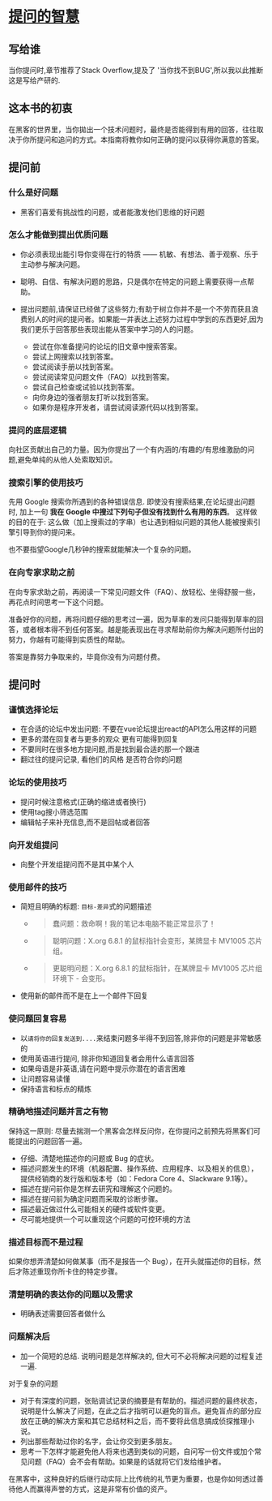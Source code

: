 # [提问的智慧](https://github.com/ryanhanwu/How-To-Ask-Questions-The-Smart-Way/blob/main/README-zh_CN.md)

## 写给谁

当你提问时,章节推荐了Stack Overflow,提及了 '当你找不到BUG',所以我以此推断这是写给产研的.

## 这本书的初衷

在黑客的世界里，当你拋出一个技术问题时，最终是否能得到有用的回答，往往取决于你所提问和追问的方式。本指南将教你如何正确的提问以获得你满意的答案。

## 提问前

### 什么是好问题

* 黑客们喜爱有挑战性的问题，或者能激发他们思维的好问题

### 怎么才能做到提出优质问题

* 你必须表现出能引导你变得在行的特质 —— 机敏、有想法、善于观察、乐于主动参与解决问题。

* 聪明、自信、有解决问题的思路，只是偶尔在特定的问题上需要获得一点帮助。

* 提出问题前,请保证已经做了这些努力;有助于树立你并不是一个不劳而获且浪费别人的时间的提问者。如果能一并表达上述努力过程中学到的东西更好,因为我们更乐于回答那些表现出能从答案中学习的人的问题。
  * 尝试在你准备提问的论坛的旧文章中搜索答案。
  * 尝试上网搜索以找到答案。
  * 尝试阅读手册以找到答案。
  * 尝试阅读常见问题文件（FAQ）以找到答案。
  * 尝试自己检查或试验以找到答案。
  * 向你身边的强者朋友打听以找到答案。
  * 如果你是程序开发者，请尝试阅读源代码以找到答案。

### 提问的底层逻辑

向社区贡献出自己的力量。因为你提出了一个有内涵的/有趣的/有思维激励的问题,避免单纯的从他人处索取知识。

### 搜索引擎的使用技巧

先用 Google 搜索你所遇到的各种错误信息.
即使没有搜索结果,在论坛提出问题时, 加上一句 **我在 Google 中搜过下列句子但没有找到什么有用的东西**。
这样做的目的在于: 这么做（加上搜索过的字串）也让遇到相似问题的其他人能被搜索引擎引导到你的提问来。

也不要指望Google几秒钟的搜索就能解决一个复杂的问题。

### 在向专家求助之前

在向专家求助之前，再阅读一下常见问题文件（FAQ）、放轻松、坐得舒服一些，再花点时间思考一下这个问题。

准备好你的问题，再将问题仔细的思考过一遍，因为草率的发问只能得到草率的回答，或者根本得不到任何答案。越是能表现出在寻求帮助前你为解决问题所付出的努力，你越有可能得到实质性的帮助。

答案是靠努力争取来的，毕竟你没有为问题付费。

## 提问时

### 谨慎选择论坛

* 在合适的论坛中发出问题: 不要在vue论坛提出react的API怎么用这样的问题
* 更多的潜在回复者与更多的观众 更有可能得到回复
* 不要同时在很多地方提问题,而是找到最合适的那一个跟进
* 翻过往的提问记录, 看他们的风格 是否符合你的问题

### 论坛的使用技巧

* 提问时候注意格式(正确的缩进或者换行)
* 使用tag搜小筛选范围
* 编辑帖子来补充信息,而不是回帖或者回答

### 向开发组提问

* 向整个开发组提问而不是其中某个人

### 使用邮件的技巧

* 简短且明确的标题: `目标-差异`式的问题描述
  * > 蠢问题：救命啊！我的笔记本电脑不能正常显示了！
  * > 聪明问题：X.org 6.8.1 的鼠标指针会变形，某牌显卡 MV1005 芯片组。
  * > 更聪明问题：X.org 6.8.1 的鼠标指针，在某牌显卡 MV1005 芯片组环境下 - 会变形。
* 使用新的邮件而不是在上一个邮件下回复

### 使问题回复容易

* 以`请将你的回复发送到....`来结束问题多半得不到回答,除非你的问题是非常敏感的
* 使用英语进行提问, 除非你知道回复者会用什么语言回答
* 如果母语是非英语,请在问题中提示你潜在的语言困难
* 让问题容易读懂
* 保持语言和标点的精炼

### 精确地描述问题并言之有物

保持这一原则: 尽量去揣测一个黑客会怎样反问你，在你提问之前预先将黑客们可能提出的问题回答一遍。

* 仔细、清楚地描述你的问题或 Bug 的症状。
* 描述问题发生的环境（机器配置、操作系统、应用程序、以及相关的信息），提供经销商的发行版和版本号（如：Fedora Core 4、Slackware 9.1等）。
* 描述在提问前你是怎样去研究和理解这个问题的。
* 描述在提问前为确定问题而采取的诊断步骤。
* 描述最近做过什么可能相关的硬件或软件变更。
* 尽可能地提供一个可以重现这个问题的可控环境的方法

### 描述目标而不是过程

如果你想弄清楚如何做某事（而不是报告一个 Bug），在开头就描述你的目标，然后才陈述重现你所卡住的特定步骤。

### 清楚明确的表达你的问题以及需求

* 明确表述需要回答者做什么

### 问题解决后

* 加一个简短的总结. 说明问题是怎样解决的, 但大可不必将解决问题的过程复述一遍.

对于复杂的问题

* 对于有深度的问题，张贴调试记录的摘要是有帮助的。描述问题的最终状态，说明是什么解决了问题，在此之后才指明可以避免的盲点。避免盲点的部分应放在正确的解决方案和其它总结材料之后，而不要将此信息搞成侦探推理小说。
* 列出那些帮助过你的名字，会让你交到更多朋友。
* 思考一下怎样才能避免他人将来也遇到类似的问题，自问写一份文件或加个常见问题（FAQ）会不会有帮助。如果是的话就将它们发给维护者。

在黑客中，这种良好的后继行动实际上比传统的礼节更为重要，也是你如何透过善待他人而赢得声誉的方式，这是非常有价值的资产。

###
